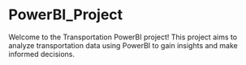 # PowerBI_Project
Welcome to the Transportation PowerBI project! 
This project aims to analyze transportation data using PowerBI to gain insights and make informed decisions.

